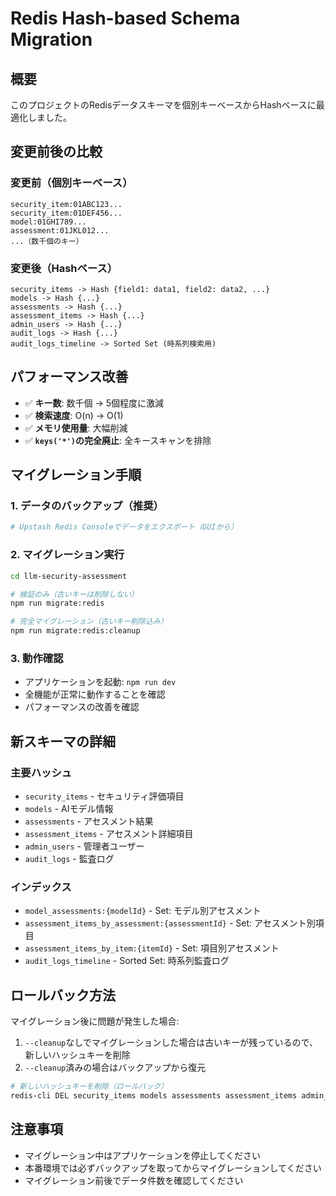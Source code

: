 # Redis Hash-based Schema Migration

## 概要

このプロジェクトのRedisデータスキーマを個別キーベースからHashベースに最適化しました。

## 変更前後の比較

### 変更前（個別キーベース）
```
security_item:01ABC123...
security_item:01DEF456...
model:01GHI789...
assessment:01JKL012...
...（数千個のキー）
```

### 変更後（Hashベース）
```
security_items -> Hash {field1: data1, field2: data2, ...}
models -> Hash {...}
assessments -> Hash {...}
assessment_items -> Hash {...}
admin_users -> Hash {...}
audit_logs -> Hash {...}
audit_logs_timeline -> Sorted Set (時系列検索用)
```

## パフォーマンス改善

- ✅ **キー数**: 数千個 → 5個程度に激減
- ✅ **検索速度**: O(n) → O(1) 
- ✅ **メモリ使用量**: 大幅削減
- ✅ **`keys('*')`の完全廃止**: 全キースキャンを排除

## マイグレーション手順

### 1. データのバックアップ（推奨）
```bash
# Upstash Redis Consoleでデータをエクスポート（GUIから）
```

### 2. マイグレーション実行
```bash
cd llm-security-assessment

# 検証のみ（古いキーは削除しない）
npm run migrate:redis

# 完全マイグレーション（古いキー削除込み）
npm run migrate:redis:cleanup
```

### 3. 動作確認
- アプリケーションを起動: `npm run dev`
- 全機能が正常に動作することを確認
- パフォーマンスの改善を確認

## 新スキーマの詳細

### 主要ハッシュ
- `security_items` - セキュリティ評価項目
- `models` - AIモデル情報
- `assessments` - アセスメント結果
- `assessment_items` - アセスメント詳細項目
- `admin_users` - 管理者ユーザー
- `audit_logs` - 監査ログ

### インデックス
- `model_assessments:{modelId}` - Set: モデル別アセスメント
- `assessment_items_by_assessment:{assessmentId}` - Set: アセスメント別項目
- `assessment_items_by_item:{itemId}` - Set: 項目別アセスメント
- `audit_logs_timeline` - Sorted Set: 時系列監査ログ

## ロールバック方法

マイグレーション後に問題が発生した場合:

1. `--cleanup`なしでマイグレーションした場合は古いキーが残っているので、新しいハッシュキーを削除
2. `--cleanup`済みの場合はバックアップから復元

```bash
# 新しいハッシュキーを削除（ロールバック）
redis-cli DEL security_items models assessments assessment_items admin_users audit_logs audit_logs_timeline
```

## 注意事項

- マイグレーション中はアプリケーションを停止してください
- 本番環境では必ずバックアップを取ってからマイグレーションしてください
- マイグレーション前後でデータ件数を確認してください